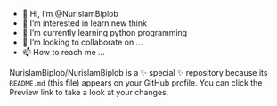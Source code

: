 - 👋 Hi, I’m @NurislamBiplob
- 👀 I’m interested in learn new think
- 🌱 I’m currently learning python programming
- 💞️ I’m looking to collaborate on ...
- 📫 How to reach me ...

NurislamBiplob/NurislamBiplob is a ✨ special ✨ repository because its `README.md` (this file) appears on your GitHub profile.
You can click the Preview link to take a look at your changes.

